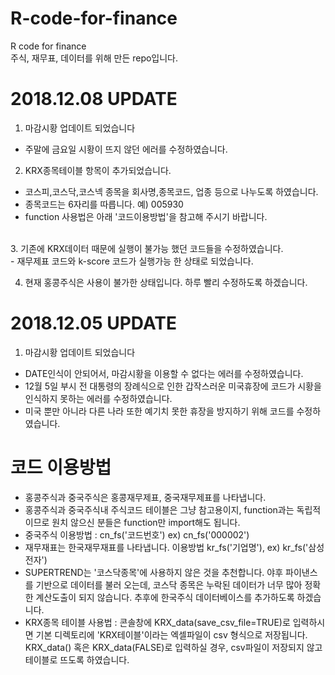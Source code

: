 # R-code-for-finance
R code for finance <br>
주식, 재무표, 데이터를 위해 만든 repo입니다. 

# 2018.12.08 UPDATE
1. 마감시황 업데이트 되었습니다<br>
- 주말에 금요일 시황이 뜨지 않던 에러를 수정하였습니다.<br>

2. KRX종목테이블 항목이 추가되었습니다.<br>
- 코스피,코스닥,코스넥 종목을 회사명,종목코드, 업종 등으로 나누도록 하였습니다.<br>
- 종목코드는 6자리를 따릅니다. 예) 005930<br>
- function 사용법은 아래 '코드이용방법'을 참고해 주시기 바랍니다.<br>
<br>
3. 기존에 KRX데이터 때문에 실행이 불가능 했던 코드들을 수정하였습니다.<br>
- 재무제표 코드와 k-score 코드가 실행가능 한 상태로 되었습니다. <br>

4. 현재 홍콩주식은 사용이 불가한 상태입니다. 하루 빨리 수정하도록 하겠습니다.<br>

# 2018.12.05 UPDATE
1. 마감시황 업데이트 되었습니다<br>
- DATE인식이 안되어서, 마감시황을 이용할 수 없다는 에러를 수정하였습니다.<br>
- 12월 5일 부시 전 대통령의 장례식으로 인한 갑작스러운 미국휴장에 코드가 시황을 인식하지 못하는 에러를 수정하였습니다.<br>
- 미국 뿐만 아니라 다른 나라 또한 예기치 못한 휴장을 방지하기 위해 코드를 수정하였습니다. 


# 코드 이용방법
- 홍콩주식과 중국주식은 홍콩재무제표, 중국재무제표를 나타냅니다. <br>
- 홍콩주식과 중국주식내 주식코드 테이블은 그냥 참고용이지, function과는 독립적이므로 원치 않으신 분들은 function만 import해도 됩니다. <br>
- 중국주식 이용방법 : cn_fs('코드번호') ex) cn_fs('000002') <br>
- 재무재표는 한국재무재표를 나타냅니다. 이용방법 kr_fs('기업명'), ex) kr_fs('삼성전자')
- SUPERTREND는 '코스닥종목'에 사용하지 않은 것을 추천합니다. 야후 파이낸스를 기반으로 데이터를 불러 오는데, 코스닥 종목은 누락된 데이터가 너무 많아 정확한 계산도출이 되지 않습니다. 추후에 한국주식 데이터베이스를 추가하도록 하겠습니다. 
- KRX종목 테이블 사용법 : 콘솔창에 KRX_data(save_csv_file=TRUE)로 입력하시면 기본 디렉토리에 'KRX테이블'이라는 엑셀파일이 csv 형식으로 저장됩니다. KRX_data() 혹은 KRX_data(FALSE)로 입력하실 경우, csv파일이 저장되지 않고 테이블로 뜨도록 하였습니다. 
